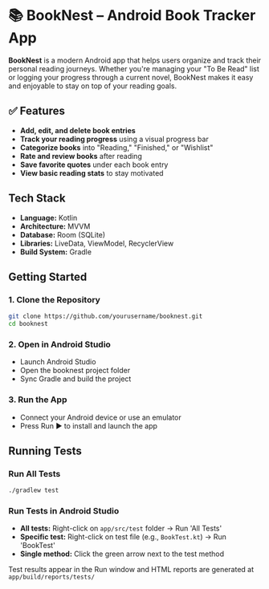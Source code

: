 # 📚 BookNest – Android Book Tracker App

**BookNest** is a modern Android app that helps users organize and track their personal reading journeys. Whether you're managing your "To Be Read" list or logging your progress through a current novel, BookNest makes it easy and enjoyable to stay on top of your reading goals.

## ✅ Features

- **Add, edit, and delete book entries**  
- **Track your reading progress** using a visual progress bar  
- **Categorize books** into "Reading," "Finished," or "Wishlist"  
- **Rate and review books** after reading  
- **Save favorite quotes** under each book entry  
- **View basic reading stats** to stay motivated

## Tech Stack

- **Language:** Kotlin
- **Architecture:** MVVM
- **Database:** Room (SQLite)
- **Libraries:** LiveData, ViewModel, RecyclerView
- **Build System:** Gradle

## Getting Started

### 1. Clone the Repository
```bash
git clone https://github.com/yourusername/booknest.git
cd booknest
```

### 2. Open in Android Studio
- Launch Android Studio
- Open the booknest project folder
- Sync Gradle and build the project

### 3. Run the App
- Connect your Android device or use an emulator
- Press Run ▶ to install and launch the app

## Running Tests

### Run All Tests
```bash
./gradlew test
```

### Run Tests in Android Studio
- **All tests:** Right-click on `app/src/test` folder → Run 'All Tests'
- **Specific test:** Right-click on test file (e.g., `BookTest.kt`) → Run 'BookTest'
- **Single method:** Click the green arrow next to the test method

Test results appear in the Run window and HTML reports are generated at `app/build/reports/tests/`
